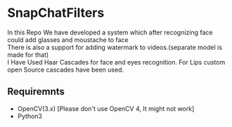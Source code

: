 # SnapChatFilters
In this Repo We have developed a system which after recognizing face could add glasses and moustache to face<br>
There is also a support for adding watermark to videos.(separate model is made for that)<br>
I Have Used Haar Cascades for face and eyes recognition. For Lips custom open Source cascades have been used.
## Requiremnts
- OpenCV(3.x) [Please don't use OpenCV 4, It might not work]
- Python3
